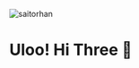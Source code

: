 <p align="left"> <img src="https://komarev.com/ghpvc/?username=YusufDEDE" alt="saitorhan" /> </p>

# Uloo! Hi Three 👋
